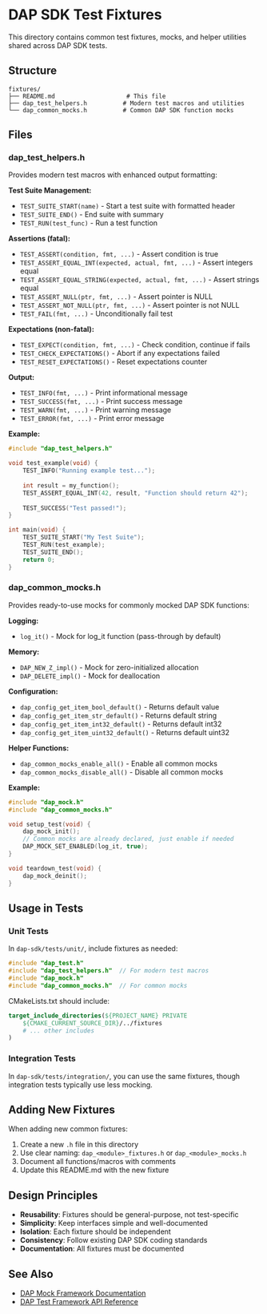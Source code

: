 # DAP SDK Test Fixtures

This directory contains common test fixtures, mocks, and helper utilities shared across DAP SDK tests.

## Structure

```
fixtures/
├── README.md                    # This file
├── dap_test_helpers.h          # Modern test macros and utilities
└── dap_common_mocks.h          # Common DAP SDK function mocks
```

## Files

### dap_test_helpers.h

Provides modern test macros with enhanced output formatting:

**Test Suite Management:**
- `TEST_SUITE_START(name)` - Start a test suite with formatted header
- `TEST_SUITE_END()` - End suite with summary
- `TEST_RUN(test_func)` - Run a test function

**Assertions (fatal):**
- `TEST_ASSERT(condition, fmt, ...)` - Assert condition is true
- `TEST_ASSERT_EQUAL_INT(expected, actual, fmt, ...)` - Assert integers equal
- `TEST_ASSERT_EQUAL_STRING(expected, actual, fmt, ...)` - Assert strings equal
- `TEST_ASSERT_NULL(ptr, fmt, ...)` - Assert pointer is NULL
- `TEST_ASSERT_NOT_NULL(ptr, fmt, ...)` - Assert pointer is not NULL
- `TEST_FAIL(fmt, ...)` - Unconditionally fail test

**Expectations (non-fatal):**
- `TEST_EXPECT(condition, fmt, ...)` - Check condition, continue if fails
- `TEST_CHECK_EXPECTATIONS()` - Abort if any expectations failed
- `TEST_RESET_EXPECTATIONS()` - Reset expectations counter

**Output:**
- `TEST_INFO(fmt, ...)` - Print informational message
- `TEST_SUCCESS(fmt, ...)` - Print success message
- `TEST_WARN(fmt, ...)` - Print warning message
- `TEST_ERROR(fmt, ...)` - Print error message

**Example:**
```c
#include "dap_test_helpers.h"

void test_example(void) {
    TEST_INFO("Running example test...");
    
    int result = my_function();
    TEST_ASSERT_EQUAL_INT(42, result, "Function should return 42");
    
    TEST_SUCCESS("Test passed!");
}

int main(void) {
    TEST_SUITE_START("My Test Suite");
    TEST_RUN(test_example);
    TEST_SUITE_END();
    return 0;
}
```

### dap_common_mocks.h

Provides ready-to-use mocks for commonly mocked DAP SDK functions:

**Logging:**
- `log_it()` - Mock for log_it function (pass-through by default)

**Memory:**
- `DAP_NEW_Z_impl()` - Mock for zero-initialized allocation
- `DAP_DELETE_impl()` - Mock for deallocation

**Configuration:**
- `dap_config_get_item_bool_default()` - Returns default value
- `dap_config_get_item_str_default()` - Returns default string
- `dap_config_get_item_int32_default()` - Returns default int32
- `dap_config_get_item_uint32_default()` - Returns default uint32

**Helper Functions:**
- `dap_common_mocks_enable_all()` - Enable all common mocks
- `dap_common_mocks_disable_all()` - Disable all common mocks

**Example:**
```c
#include "dap_mock.h"
#include "dap_common_mocks.h"

void setup_test(void) {
    dap_mock_init();
    // Common mocks are already declared, just enable if needed
    DAP_MOCK_SET_ENABLED(log_it, true);
}

void teardown_test(void) {
    dap_mock_deinit();
}
```

## Usage in Tests

### Unit Tests

In `dap-sdk/tests/unit/`, include fixtures as needed:

```c
#include "dap_test.h"
#include "dap_test_helpers.h"  // For modern test macros
#include "dap_mock.h"
#include "dap_common_mocks.h"  // For common mocks
```

CMakeLists.txt should include:
```cmake
target_include_directories(${PROJECT_NAME} PRIVATE
    ${CMAKE_CURRENT_SOURCE_DIR}/../fixtures
    # ... other includes
)
```

### Integration Tests

In `dap-sdk/tests/integration/`, you can use the same fixtures, though integration tests typically use less mocking.

## Adding New Fixtures

When adding new common fixtures:

1. Create a new `.h` file in this directory
2. Use clear naming: `dap_<module>_fixtures.h` or `dap_<module>_mocks.h`
3. Document all functions/macros with comments
4. Update this README.md with the new fixture

## Design Principles

- **Reusability**: Fixtures should be general-purpose, not test-specific
- **Simplicity**: Keep interfaces simple and well-documented
- **Isolation**: Each fixture should be independent
- **Consistency**: Follow existing DAP SDK coding standards
- **Documentation**: All fixtures must be documented

## See Also

- [DAP Mock Framework Documentation](../../test-framework/docs/README.md)
- [DAP Test Framework API Reference](../../test-framework/docs/parts_ru/04_api_reference.md)

